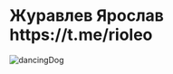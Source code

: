 <h1> Журавлев Ярослав https://t.me/rioleo </h1> 

![dancingDog](http://text-image.ru/_nw/76/06190464.gif)

